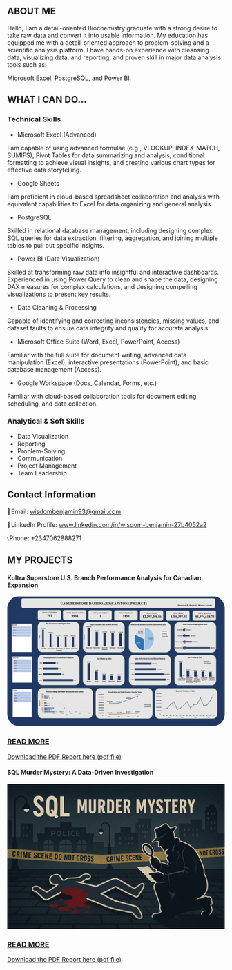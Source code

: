 
## ABOUT ME
Hello, I am a detail-oriented Biochemistry graduate with a strong desire to take raw data and convert it into usable information. My education has equipped me with a detail-oriented approach to problem-solving and a scientific analysis platform. I have hands-on experience with cleansing data, visualizing data, and reporting, and proven skill in major data analysis tools such as:

Microsoft Excel, PostgreSQL, and Power BI.


## WHAT I CAN DO...
### Technical Skills

* Microsoft Excel (Advanced)

I am capable of using advanced formulae (e.g., VLOOKUP, INDEX-MATCH, SUMIFS), Pivot Tables for data summarizing and analysis, conditional formatting to achieve visual insights, and creating various chart types for effective data storytelling.

* Google Sheets 

I am proficient in cloud-based spreadsheet collaboration and analysis with equivalent capabilities to Excel for data organizing and general analysis.

* PostgreSQL 

Skilled in relational database management, including designing complex SQL queries for data extraction, filtering, aggregation, and joining multiple tables to pull out specific insights.

* Power BI (Data Visualization) 

Skilled at transforming raw data into insightful and interactive dashboards. Experienced in using Power Query to clean and shape the data, designing DAX measures for complex calculations, and designing compelling visualizations to present key results.

* Data Cleaning & Processing 

Capable of identifying and correcting inconsistencies, missing values, and dataset faults to ensure data integrity and quality for accurate analysis.

* Microsoft Office Suite (Word, Excel, PowerPoint, Access) 

Familiar with the full suite for document writing, advanced data manipulation (Excel), interactive presentations (PowerPoint), and basic database management (Access).

* Google Workspace (Docs, Calendar, Forms, etc.) 

Familiar with cloud-based collaboration tools for document editing, scheduling, and data collection.


### Analytical & Soft Skills

* Data Visualization 
* Reporting 
* Problem-Solving 
* Communication 
* Project Management 
* Team Leadership


## Contact Information
📧Email: wisdombenjamin93@gmail.com

🔗LinkedIn Profile: www.linkedin.com/in/wisdom-benjamin-27b4052a2

📞Phone: +2347062888271 

## MY PROJECTS

#### Kultra Superstore U.S. Branch Performance Analysis for Canadian Expansion
![image](Picture1.png)
### [READ MORE](https://mavenanalytics.io/project/39826)
<a href="Benjamin W,L_U.S Superstore (Capstone Project).pdf">Download the PDF Report here (pdf file)</a> 


#### SQL Murder Mystery: A Data-Driven Investigation
![image](1_UnAxT7FoWKPARLWcwquoNw[1].jpeg)
### [READ MORE](https://mavenanalytics.io/project/40007)
<a href="Benjamin W,L_U.S Superstore (Capstone Project).pdf">Download the PDF Report here (pdf file)</a> 
